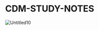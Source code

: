 # CDM-STUDY-NOTES

![Untitled10](https://user-images.githubusercontent.com/99203797/169663938-25b1ad56-773f-4061-8b95-ffce2265128d.jpg)
